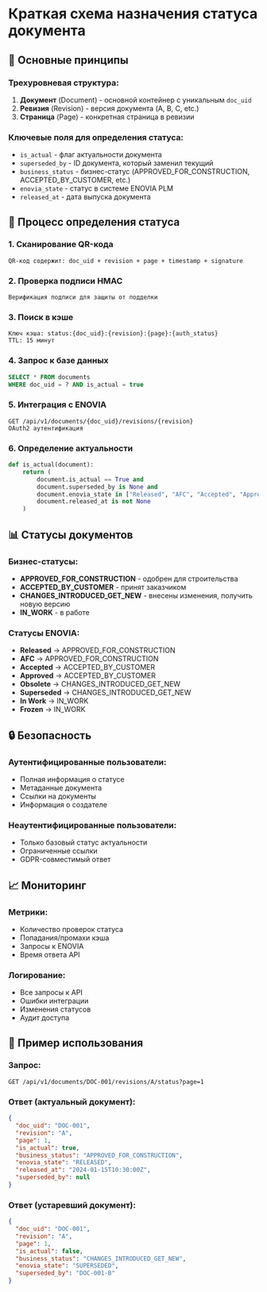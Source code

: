 # Краткая схема назначения статуса документа

## 🎯 Основные принципы

### Трехуровневая структура:
1. **Документ** (Document) - основной контейнер с уникальным `doc_uid`
2. **Ревизия** (Revision) - версия документа (A, B, C, etc.)
3. **Страница** (Page) - конкретная страница в ревизии

### Ключевые поля для определения статуса:
- `is_actual` - флаг актуальности документа
- `superseded_by` - ID документа, который заменил текущий
- `business_status` - бизнес-статус (APPROVED_FOR_CONSTRUCTION, ACCEPTED_BY_CUSTOMER, etc.)
- `enovia_state` - статус в системе ENOVIA PLM
- `released_at` - дата выпуска документа

## 🔄 Процесс определения статуса

### 1. Сканирование QR-кода
```
QR-код содержит: doc_uid + revision + page + timestamp + signature
```

### 2. Проверка подписи HMAC
```
Верификация подписи для защиты от подделки
```

### 3. Поиск в кэше
```
Ключ кэша: status:{doc_uid}:{revision}:{page}:{auth_status}
TTL: 15 минут
```

### 4. Запрос к базе данных
```sql
SELECT * FROM documents 
WHERE doc_uid = ? AND is_actual = true
```

### 5. Интеграция с ENOVIA
```
GET /api/v1/documents/{doc_uid}/revisions/{revision}
OAuth2 аутентификация
```

### 6. Определение актуальности
```python
def is_actual(document):
    return (
        document.is_actual == True and
        document.superseded_by is None and
        document.enovia_state in ["Released", "AFC", "Accepted", "Approved"] and
        document.released_at is not None
    )
```

## 📊 Статусы документов

### Бизнес-статусы:
- **APPROVED_FOR_CONSTRUCTION** - одобрен для строительства
- **ACCEPTED_BY_CUSTOMER** - принят заказчиком  
- **CHANGES_INTRODUCED_GET_NEW** - внесены изменения, получить новую версию
- **IN_WORK** - в работе

### Статусы ENOVIA:
- **Released** → APPROVED_FOR_CONSTRUCTION
- **AFC** → APPROVED_FOR_CONSTRUCTION
- **Accepted** → ACCEPTED_BY_CUSTOMER
- **Approved** → ACCEPTED_BY_CUSTOMER
- **Obsolete** → CHANGES_INTRODUCED_GET_NEW
- **Superseded** → CHANGES_INTRODUCED_GET_NEW
- **In Work** → IN_WORK
- **Frozen** → IN_WORK

## 🔒 Безопасность

### Аутентифицированные пользователи:
- Полная информация о статусе
- Метаданные документа
- Ссылки на документы
- Информация о создателе

### Неаутентифицированные пользователи:
- Только базовый статус актуальности
- Ограниченные ссылки
- GDPR-совместимый ответ

## 📈 Мониторинг

### Метрики:
- Количество проверок статуса
- Попадания/промахи кэша
- Запросы к ENOVIA
- Время ответа API

### Логирование:
- Все запросы к API
- Ошибки интеграции
- Изменения статусов
- Аудит доступа

## 🚀 Пример использования

### Запрос:
```
GET /api/v1/documents/DOC-001/revisions/A/status?page=1
```

### Ответ (актуальный документ):
```json
{
  "doc_uid": "DOC-001",
  "revision": "A", 
  "page": 1,
  "is_actual": true,
  "business_status": "APPROVED_FOR_CONSTRUCTION",
  "enovia_state": "RELEASED",
  "released_at": "2024-01-15T10:30:00Z",
  "superseded_by": null
}
```

### Ответ (устаревший документ):
```json
{
  "doc_uid": "DOC-001",
  "revision": "A",
  "page": 1, 
  "is_actual": false,
  "business_status": "CHANGES_INTRODUCED_GET_NEW",
  "enovia_state": "SUPERSEDED",
  "superseded_by": "DOC-001-B"
}
```
